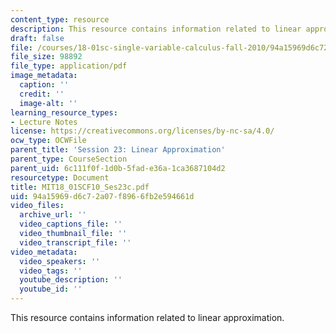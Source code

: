 ```yaml
---
content_type: resource
description: This resource contains information related to linear approximation.
draft: false
file: /courses/18-01sc-single-variable-calculus-fall-2010/94a15969d6c72a07f8966fb2e594661d_MIT18_01SCF10_Ses23c.pdf
file_size: 98892
file_type: application/pdf
image_metadata:
  caption: ''
  credit: ''
  image-alt: ''
learning_resource_types:
- Lecture Notes
license: https://creativecommons.org/licenses/by-nc-sa/4.0/
ocw_type: OCWFile
parent_title: 'Session 23: Linear Approximation'
parent_type: CourseSection
parent_uid: 6c111f0f-1d0b-5fad-e36a-1ca3687104d2
resourcetype: Document
title: MIT18_01SCF10_Ses23c.pdf
uid: 94a15969-d6c7-2a07-f896-6fb2e594661d
video_files:
  archive_url: ''
  video_captions_file: ''
  video_thumbnail_file: ''
  video_transcript_file: ''
video_metadata:
  video_speakers: ''
  video_tags: ''
  youtube_description: ''
  youtube_id: ''
---
```

This resource contains information related to linear approximation.